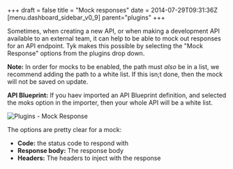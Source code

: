 +++
draft = false
title = "Mock responses"
date = 2014-07-29T09:31:36Z
[menu.dashboard_sidebar_v0_9]
    parent="plugins"
+++

Sometimes, when creating a new API, or when making a development API available to an external team, it can help to be able to mock out responses for an API endpoint. Tyk makes this possible by selecting the "Mock Response" options from the plugins drop down.

**Note:** In order for mocks to be enabled, the path must *also* be in a list, we recommend adding the path to a white list. If this isn;t done, then the mock will not be saved on update.

**API Blueprint:** If you haev imported an API Blueprint definition, and selected the moks option in the importer, then your whole API will be a white list.

![Plugins - Mock Response](/imgs/mock-response.png)

The options are pretty clear for a mock:

- **Code:** the status code to respond with
- **Response body:** The response body
- **Headers:** The headers to inject with the response

